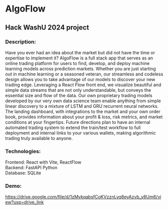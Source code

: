 # AlgoFlow 
## Hack WashU 2024 project

### Description:
Have you ever had an idea about the market but did not have the time or expertise to implement it? AlgoFlow is a full stack app that serves as an online trading platform for users to find, develop, and deploy machine learning models across prediction markets. Whether you are just starting out in machine learning or a seasoned veteran, our streamless and codeless design allows you to take advantage of our models to discover your new trading edge. Leveraging a React Flow front end, we visualize beautiful and simple data streams that are not only understandable, but conveys the essential size and flow of the data. Our own proprietary trading models developed by our very own data science team enable anything from simple linear discovery to a mixture of LSTM and GRU recurrent neural networks. The landing dashboard, with integrations to the market and your own order book, provides information about your profit & loss, risk metrics, and market conditions at your fingertips. Future directions plan to have an internal automated trading system to extend the train/test workflow to full deployment and internal links to your various wallets, making algorithmic trading truly available to anyone.

### Technologies:
Frontend: React with Vite, ReactFlow<br />
Backend: FastAPI Python<br />
Database: SQLite<br />

### Demo:
https://drive.google.com/file/d/1zMvkqabsfCoKVzznLyq8eyAzvb_y8Um6/view?usp=drive_link

